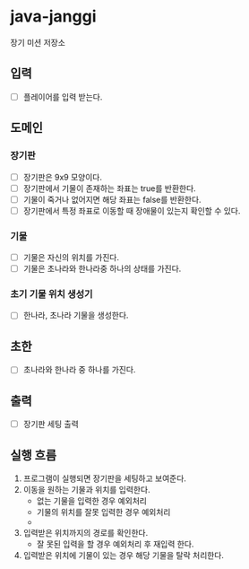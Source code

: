 # java-janggi

장기 미션 저장소

## 입력

- [ ] 플레이어를 입력 받는다.

## 도메인

### 장기판

- [ ] 장기판은 9x9 모양이다.
- [ ] 장기판에서 기물이 존재하는 좌표는 true를 반환한다.
- [ ] 기물이 죽거나 없어지면 해당 좌표는 false를 반환한다.
- [ ] 장기판에서 특정 좌표로 이동할 때 장애물이 있는지 확인할 수 있다.

### 기물

- [ ] 기물은 자신의 위치를 가진다.
- [ ] 기물은 초나라와 한나라중 하나의 상태를 가진다.

### 초기 기물 위치 생성기

- [ ] 한나라, 초나라 기물을 생성한다.

## 초한

- [ ] 초나라와 한나라 중 하나를 가진다.

## 출력

- [ ] 장기판 세팅 출력

## 실행 흐름

1. 프로그램이 실행되면 장기판을 세팅하고 보여준다.
2. 이동을 원하는 기물과 위치를 입력한다.
    - 없는 기물을 입력한 경우 예외처리
    - 기물의 위치를 잘못 입력한 경우 예외처리
    -
3. 입력받은 위치까지의 경로를 확인한다.
    - 잘 못된 입력을 할 경우 예외처리 후 재입력 한다.
4. 입력받은 위치에 기물이 있는 경우 해당 기물을 탈락 처리한다.
